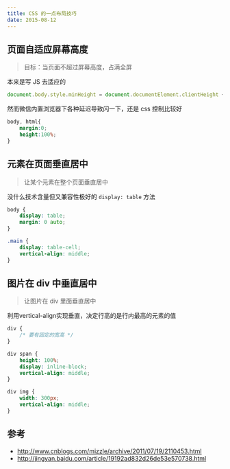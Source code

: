 ```yaml
---
title: CSS 的一点布局技巧
date: 2015-08-12
---
```


## 页面自适应屏幕高度

> 目标：当页面不超过屏幕高度，占满全屏

本来是写 JS 去适应的

```javascript
document.body.style.minHeight = document.documentElement.clientHeight + 'px';
```

然而微信内置浏览器下各种延迟导致闪一下，还是 css 控制比较好

```css
body, html{
	margin:0;
	height:100%;
}
```


## 元素在页面垂直居中
> 让某个元素在整个页面垂直居中

没什么技术含量但又兼容性极好的 `display: table` 方法

```css
body {
	display: table;
	margin: 0 auto;
}

.main {
	display: table-cell;
	vertical-align: middle;
}
```

## 图片在 div 中垂直居中
> 让图片在 div 里面垂直居中

利用vertical-align实现垂直，决定行高的是行内最高的元素的值

```css
div {
	/* 要有固定的宽高 */
}

div span {
	height: 100%;
	display: inline-block;
	vertical-align: middle;
}

div img {
	width: 300px;
	vertical-align: middle;
}
```

## 参考
- <http://www.cnblogs.com/mizzle/archive/2011/07/19/2110453.html>
- <http://jingyan.baidu.com/article/19192ad832d26de53e570738.html>
